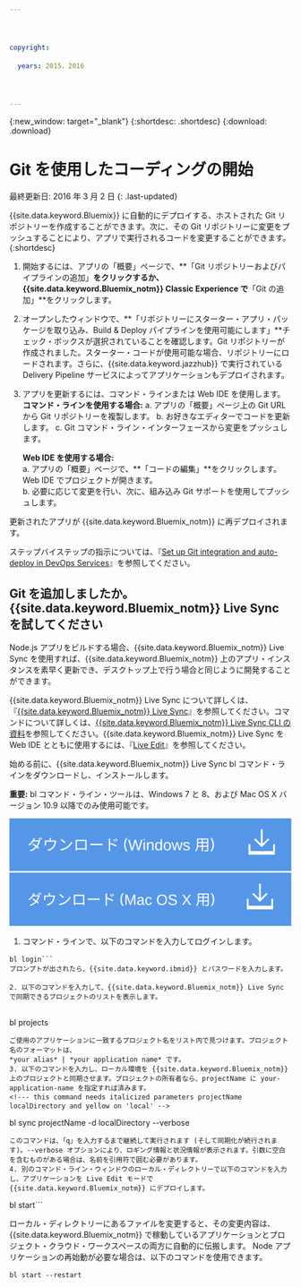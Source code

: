 ```yaml
---

 

copyright:

  years: 2015，2016

 

---
```


{:new_window: target="_blank"}
{:shortdesc: .shortdesc}
{:download: .download}

# Git を使用したコーディングの開始
最終更新日: 2016 年 3 月 2 日
{: .last-updated}  

{{site.data.keyword.Bluemix}} に自動的にデプロイする、ホストされた Git リポジトリーを作成することができます。次に、その Git リポジトリーに変更をプッシュすることにより、アプリで実行されるコードを変更することができます。
{:shortdesc}

1. 開始するには、アプリの「概要」ページで、**「Git リポジトリーおよびパイプラインの追加」**をクリックするか、{{site.data.keyword.Bluemix_notm}} Classic Experience で**「Git の追加」**をクリックします。 
2. オープンしたウィンドウで、**「リポジトリーにスターター・アプリ・パッケージを取り込み、Build & Deploy パイプラインを使用可能にします」**チェック・ボックスが選択されていることを確認します。Git リポジトリーが作成されました。スターター・コードが使用可能な場合、リポジトリーにロードされます。さらに、{{site.data.keyword.jazzhub}} で実行されている Delivery Pipeline サービスによってアプリケーションもデプロイされます。  
3. アプリを更新するには、コマンド・ラインまたは Web IDE を使用します。
**コマンド・ラインを使用する場合:**
   a. アプリの「概要」ページ上の Git URL から Git リポジトリーを複製します。
   b. お好きなエディターでコードを更新します。
   c. Git コマンド・ライン・インターフェースから変更をプッシュします。  
	    
   **Web IDE を使用する場合:**  
   a. アプリの「概要」ページで、**「コードの編集」**をクリックします。Web IDE でプロジェクトが開きます。  
   b. 必要に応じて変更を行い、次に、組み込み Git サポートを使用してプッシュします。  
		
更新されたアプリが {{site.data.keyword.Bluemix_notm}} に再デプロイされます。  

ステップバイステップの指示については、『[Set up Git integration and auto-deploy in DevOps Services](https://hub.jazz.net/tutorials/jazzeditor/#git_integration_and_autodeployment)』を参照してください。  

## Git を追加しましたか。{{site.data.keyword.Bluemix_notm}} Live Sync を試してください  

Node.js アプリをビルドする場合、{{site.data.keyword.Bluemix_notm}} Live Sync を使用すれば、{{site.data.keyword.Bluemix_notm}} 上のアプリ・インスタンスを素早く更新でき、デスクトップ上で行う場合と同じように開発することができます。  

{{site.data.keyword.Bluemix_notm}} Live Sync について詳しくは、『[{{site.data.keyword.Bluemix_notm}} Live Sync](../develop/bluemixlive.html)』を参照してください。コマンドについて詳しくは、[{{site.data.keyword.Bluemix_notm}} Live Sync CLI の資料](../cli/reference/bl/index.html)を参照してください。{{site.data.keyword.Bluemix_notm}} Live Sync を Web IDE とともに使用するには、『[Live Edit](../develop/bluemixlive.html)』を参照してください。  

始める前に、{{site.data.keyword.Bluemix_notm}} Live Sync bl コマンド・ラインをダウンロードし、インストールします。 

**重要:** bl コマンド・ライン・ツールは、Windows 7 と 8、および Mac OS X バージョン 10.9 以降でのみ使用可能です。

<p>
<a class="xref" href="http://livesyncdownload.ng.bluemix.net/downloads/blive_setup.msi" target="_blank" title="(新しいタブまたはウィンドウで開きます)"><img class="image" src="images/bl_gs_icons_windows_b.svg" alt="「Windows bl コマンド・ラインのダウンロード」ボタン" /> </a>
<a class="xref" href="http://livesyncdownload.ng.bluemix.net/downloads/BluemixLive.pkg" target="_blank" title="(新しいタブまたはウィンドウで開きます)"><img class="image" src="images/bl_gs_icons_mac-osx_b.svg" alt="「Mac bl コマンド・ラインのダウンロード」ボタン" /> </a>
</p>

1. コマンド・ラインで、以下のコマンドを入力してログインします。
```
bl login```
プロンプトが出されたら、{{site.data.keyword.ibmid}} とパスワードを入力します。

2. 以下のコマンドを入力して、{{site.data.keyword.Bluemix_notm}} Live Sync で同期できるプロジェクトのリストを表示します。
 
```
bl projects
```
ご使用のアプリケーションに一致するプロジェクト名をリスト内で見つけます。プロジェクト名のフォーマットは、
*your alias* | *your application name* です。
3. 以下のコマンドを入力し、ローカル環境を {{site.data.keyword.Bluemix_notm}} 上のプロジェクトと同期させます。プロジェクトの所有者なら、projectName に your-application-name を指定すれば済みます。 
<!--- this command needs italicized parameters projectName localDirectory and yellow on 'local' -->
```
bl sync projectName -d localDirectory --verbose
```
このコマンドは、「q」を入力するまで継続して実行されます (そして同期化が続行されます)。--verbose オプションにより、ロギング情報と状況情報が表示されます。引数に空白を含むものがある場合は、名前を引用符で囲む必要があります。
4. 別のコマンド・ライン・ウィンドウのローカル・ディレクトリーで以下のコマンドを入力し、アプリケーションを Live Edit モードで {{site.data.keyword.Bluemix_notm}} にデプロイします。

```
bl start```  

ローカル・ディレクトリーにあるファイルを変更すると、その変更内容は、{{site.data.keyword.Bluemix_notm}} で稼動しているアプリケーションとプロジェクト・クラウド・ワークスペースの両方に自動的に伝搬します。
Node アプリケーションの再始動が必要な場合は、以下のコマンドを使用できます。

```
bl start --restart 
```
